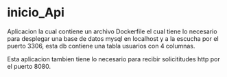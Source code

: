 ﻿# inicio_Api
Aplicacion la cual contiene un archivo Dockerfile el cual tiene lo necesario para desplegar una base de datos mysql en localhost y a la escucha por el puerto 3306, esta db contiene una tabla usuarios con 4 columnas. 

Esta aplicacion tambien tiene lo necesario para recibir solicititudes http por el puerto 8080.
